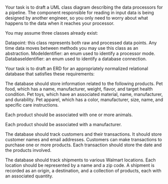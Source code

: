 Your task is to draft a UML class diagram describing the data processors for a pipeline. The component responsible for reading in input data is being designed by another engineer, so you only need to worry about what happens to the data when it reaches your processor. 

You may assume three classes already exist:

Datapoint: this class represents both raw and processed data points. Any time data moves between methods you may use this class as an abstraction.
ModeIdentifier: an enum used to identify a processor mode.
DatabaseIdentifier: an enum used to identify a database connection.
 

Your task is to draft an ERD for an appropriately normalized relational database that satisfies these requirements:

The database should store information related to the following products.
Pet food, which has a name, manufacturer, weight, flavor, and target health condition.
Pet toys, which have an associated material, name, manufacturer, and durability.
Pet apparel, which has a color, manufacturer, size, name, and specific care instructions.
 
Each product should be associated with one or more animals.
 
Each product should be associated with a manufacturer.
 
The database should track customers and their transactions.
It should store customer names and email addresses.
Customers can make transactions to purchase one or more products.
Each transaction should store the date and the products involved.
 
The database should track shipments to various Walmart locations.
Each location should be represented by a name and a zip code.
A shipment is recorded as an origin, a destination, and a collection of products, each with an associated quantity.
 
